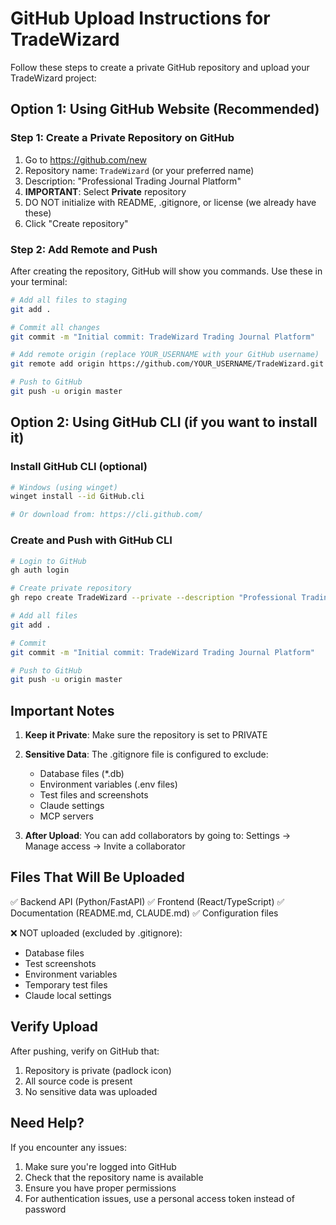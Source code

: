 # GitHub Upload Instructions for TradeWizard

Follow these steps to create a private GitHub repository and upload your TradeWizard project:

## Option 1: Using GitHub Website (Recommended)

### Step 1: Create a Private Repository on GitHub
1. Go to https://github.com/new
2. Repository name: `TradeWizard` (or your preferred name)
3. Description: "Professional Trading Journal Platform"
4. **IMPORTANT**: Select **Private** repository
5. DO NOT initialize with README, .gitignore, or license (we already have these)
6. Click "Create repository"

### Step 2: Add Remote and Push
After creating the repository, GitHub will show you commands. Use these in your terminal:

```bash
# Add all files to staging
git add .

# Commit all changes
git commit -m "Initial commit: TradeWizard Trading Journal Platform"

# Add remote origin (replace YOUR_USERNAME with your GitHub username)
git remote add origin https://github.com/YOUR_USERNAME/TradeWizard.git

# Push to GitHub
git push -u origin master
```

## Option 2: Using GitHub CLI (if you want to install it)

### Install GitHub CLI (optional)
```bash
# Windows (using winget)
winget install --id GitHub.cli

# Or download from: https://cli.github.com/
```

### Create and Push with GitHub CLI
```bash
# Login to GitHub
gh auth login

# Create private repository
gh repo create TradeWizard --private --description "Professional Trading Journal Platform"

# Add all files
git add .

# Commit
git commit -m "Initial commit: TradeWizard Trading Journal Platform"

# Push to GitHub
git push -u origin master
```

## Important Notes

1. **Keep it Private**: Make sure the repository is set to PRIVATE
2. **Sensitive Data**: The .gitignore file is configured to exclude:
   - Database files (*.db)
   - Environment variables (.env files)
   - Test files and screenshots
   - Claude settings
   - MCP servers

3. **After Upload**: You can add collaborators by going to:
   Settings → Manage access → Invite a collaborator

## Files That Will Be Uploaded

✅ Backend API (Python/FastAPI)
✅ Frontend (React/TypeScript)
✅ Documentation (README.md, CLAUDE.md)
✅ Configuration files

❌ NOT uploaded (excluded by .gitignore):
- Database files
- Test screenshots
- Environment variables
- Temporary test files
- Claude local settings

## Verify Upload

After pushing, verify on GitHub that:
1. Repository is private (padlock icon)
2. All source code is present
3. No sensitive data was uploaded

## Need Help?

If you encounter any issues:
1. Make sure you're logged into GitHub
2. Check that the repository name is available
3. Ensure you have proper permissions
4. For authentication issues, use a personal access token instead of password